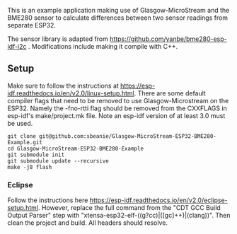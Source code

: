 This is an example application making use of Glasgow-MicroStream and the BME280 sensor to calculate differences between two sensor readings from separate ESP32.

The sensor library is adapted from https://github.com/yanbe/bme280-esp-idf-i2c .  Modifications include making it compile with C++.

## Setup
Make sure to follow the instructions at https://esp-idf.readthedocs.io/en/v2.0/linux-setup.html.
There are some default compiler flags that need to be removed to use Glasgow-Microstream on the ESP32.  Namely the -fno-rtti flag should be removed from the CXXFLAGS in esp-idf's make/project.mk file.  Note an esp-idf version of at least 3.0 must be used.
```
git clone git@github.com:sbeanie/Glasgow-MicroStream-ESP32-BME280-Example.git
cd Glasgow-MicroStream-ESP32-BME280-Example
git submodule init
git submodule update --recursive
make -j8 flash
```

### Eclipse
Follow the instructions here https://esp-idf.readthedocs.io/en/v2.0/eclipse-setup.html.
However, replace the full command from the "CDT GCC Build Output Parser" step with "xtensa-esp32-elf-((g?cc)|([gc]++)|(clang))".
Then clean the project and build.  All headers should resolve.
